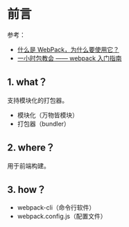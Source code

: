 # 前言

参考：

* [什么是 WebPack，为什么要使用它？](https://www.cnblogs.com/-walker/p/6056529.html)
* [一小时包教会 —— webpack 入门指南](https://www.cnblogs.com/vajoy/p/4650467.html)

## 1. what？

支持模块化的打包器。

* 模块化（万物皆模块）
* 打包器（bundler）

## 2. where？

用于前端构建。

## 3. how？

* webpack-cli（命令行软件）
* webpack.config.js（配置文件）
